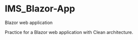 # IMS_Blazor-App
Blazor web application

Practice for a Blazor web application with Clean architecture.
